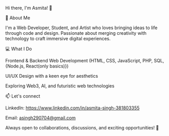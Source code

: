 Hi there, I'm Asmita! 👋

🚀 About Me

I'm a Web Developer, Student, and Artist who loves bringing ideas to life through code and design. Passionate about merging creativity with technology to craft immersive digital experiences.

💻 What I Do

Frontend & Backend Web Development (HTML, CSS, JavaScript, PHP, SQL, {Node.js, React(only basics)})

UI/UX Design with a keen eye for aesthetics

Exploring Web3, AI, and futuristic web technologies


📫 Let's connect 

LinkedIn: https://www.linkedin.com/in/asmita-singh-381803355

Email: asingh290704@gmail.com 


Always open to collaborations, discussions, and exciting opportunities! 🚀
